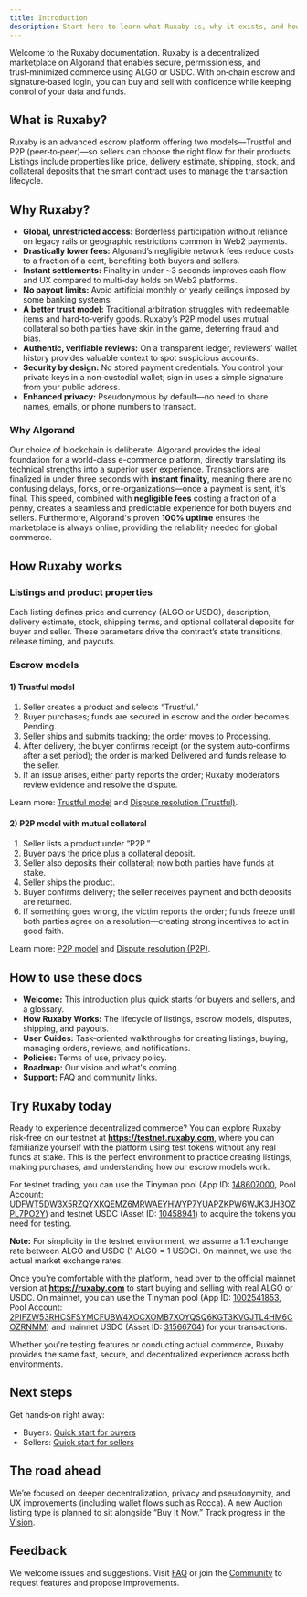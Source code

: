 ```yaml
---
title: Introduction
description: Start here to learn what Ruxaby is, why it exists, and how to navigate these docs.
---
```


Welcome to the Ruxaby documentation. Ruxaby is a decentralized marketplace on Algorand that enables secure, permissionless, and trust‑minimized commerce using ALGO or USDC. With on‑chain escrow and signature‑based login, you can buy and sell with confidence while keeping control of your data and funds.

## What is Ruxaby?

Ruxaby is an advanced escrow platform offering two models—Trustful and P2P (peer‑to‑peer)—so sellers can choose the right flow for their products. Listings include properties like price, delivery estimate, shipping, stock, and collateral deposits that the smart contract uses to manage the transaction lifecycle.

## Why Ruxaby?

-   **Global, unrestricted access:** Borderless participation without reliance on legacy rails or geographic restrictions common in Web2 payments.
-   **Drastically lower fees:** Algorand’s negligible network fees reduce costs to a fraction of a cent, benefiting both buyers and sellers.
-   **Instant settlements:** Finality in under ~3 seconds improves cash flow and UX compared to multi‑day holds on Web2 platforms.
-   **No payout limits:** Avoid artificial monthly or yearly ceilings imposed by some banking systems.
-   **A better trust model:** Traditional arbitration struggles with redeemable items and hard‑to‑verify goods. Ruxaby’s P2P model uses mutual collateral so both parties have skin in the game, deterring fraud and bias.
-   **Authentic, verifiable reviews:** On a transparent ledger, reviewers’ wallet history provides valuable context to spot suspicious accounts.
-   **Security by design:** No stored payment credentials. You control your private keys in a non‑custodial wallet; sign‑in uses a simple signature from your public address.
-   **Enhanced privacy:** Pseudonymous by default—no need to share names, emails, or phone numbers to transact.

### Why Algorand

Our choice of blockchain is deliberate. Algorand provides the ideal foundation for a world-class e-commerce platform, directly translating its technical strengths into a superior user experience. Transactions are finalized in under three seconds with **instant finality**, meaning there are no confusing delays, forks, or re-organizations—once a payment is sent, it's final. This speed, combined with **negligible fees** costing a fraction of a penny, creates a seamless and predictable experience for both buyers and sellers. Furthermore, Algorand's proven **100% uptime** ensures the marketplace is always online, providing the reliability needed for global commerce.

## How Ruxaby works

### Listings and product properties

Each listing defines price and currency (ALGO or USDC), description, delivery estimate, stock, shipping terms, and optional collateral deposits for buyer and seller. These parameters drive the contract’s state transitions, release timing, and payouts.

### Escrow models

#### 1) Trustful model

1.  Seller creates a product and selects “Trustful.”
2.  Buyer purchases; funds are secured in escrow and the order becomes Pending.
3.  Seller ships and submits tracking; the order moves to Processing.
4.  After delivery, the buyer confirms receipt (or the system auto‑confirms after a set period); the order is marked Delivered and funds release to the seller.
5.  If an issue arises, either party reports the order; Ruxaby moderators review evidence and resolve the dispute.

Learn more: [Trustful model](/how-it-works/trustful-model/) and [Dispute resolution (Trustful)](/how-it-works/dispute-resolution-trustful/).

#### 2) P2P model with mutual collateral

1.  Seller lists a product under “P2P.”
2.  Buyer pays the price plus a collateral deposit.
3.  Seller also deposits their collateral; now both parties have funds at stake.
4.  Seller ships the product.
5.  Buyer confirms delivery; the seller receives payment and both deposits are returned.
6.  If something goes wrong, the victim reports the order; funds freeze until both parties agree on a resolution—creating strong incentives to act in good faith.

Learn more: [P2P model](/how-it-works/p2p-model/) and [Dispute resolution (P2P)](/how-it-works/dispute-resolution-p2p/).

## How to use these docs

-   **Welcome:** This introduction plus quick starts for buyers and sellers, and a glossary.<!-- -   **Core Concepts:** Deep dives into trust models, mutual collateral, Algorand fees/finality, reviews on‑chain, and the threat model. -->
-   **How Ruxaby Works:** The lifecycle of listings, escrow models, disputes, shipping, and payouts.
-   **User Guides:** Task‑oriented walkthroughs for creating listings, buying, managing orders, reviews, and notifications.<!-- -   **Technical Reference:** Smart contract overview, methods and state, addresses, networks, events → UI mapping, and fee details. -->
-   **Policies:** Terms of use, privacy policy.
-   **Roadmap:** Our vision and what's coming.
-   **Support:** FAQ and community links.

## Try Ruxaby today

Ready to experience decentralized commerce? You can explore Ruxaby risk-free on our testnet at **https://testnet.ruxaby.com**, where you can familiarize yourself with the platform using test tokens without any real funds at stake. This is the perfect environment to practice creating listings, making purchases, and understanding how our escrow models work. 

For testnet trading, you can use the Tinyman pool (App ID: <a href="https://testnet.explorer.perawallet.app/application/148607000/" target="_blank">148607000</a>, Pool Account: <a href="https://testnet.explorer.perawallet.app/address/UDFWT5DW3X5RZQYXKQEMZ6MRWAEYHWYP7YUAPZKPW6WJK3JH3OZPL7PO2Y/" target="_blank">UDFWT5DW3X5RZQYXKQEMZ6MRWAEYHWYP7YUAPZKPW6WJK3JH3OZPL7PO2Y</a>) and testnet USDC (Asset ID: <a href="https://testnet.explorer.perawallet.app/asset/10458941/" target="_blank">10458941</a>) to acquire the tokens you need for testing.

**Note:** For simplicity in the testnet environment, we assume a 1:1 exchange rate between ALGO and USDC (1 ALGO = 1 USDC). On mainnet, we use the actual market exchange rates.

Once you're comfortable with the platform, head over to the official mainnet version at **https://ruxaby.com** to start buying and selling with real ALGO or USDC. On mainnet, you can use the Tinyman pool (App ID: <a href="https://explorer.perawallet.app/application/1002541853/" target="_blank">1002541853</a>, Pool Account: <a href="https://explorer.perawallet.app/address/2PIFZW53RHCSFSYMCFUBW4XOCXOMB7XOYQSQ6KGT3KVGJTL4HM6COZRNMM/" target="_blank">2PIFZW53RHCSFSYMCFUBW4XOCXOMB7XOYQSQ6KGT3KVGJTL4HM6COZRNMM</a>) and mainnet USDC (Asset ID: <a href="https://explorer.perawallet.app/asset/31566704/" target="_blank">31566704</a>) for your transactions.

Whether you're testing features or conducting actual commerce, Ruxaby provides the same fast, secure, and decentralized experience across both environments.

## Next steps

Get hands‑on right away:

-   Buyers: [Quick start for buyers](/welcome/quick-start-buyers/)
-   Sellers: [Quick start for sellers](/welcome/quick-start-sellers/)

## The road ahead

We’re focused on deeper decentralization, privacy and pseudonymity, and UX improvements (including wallet flows such as Rocca). A new Auction listing type is planned to sit alongside “Buy It Now.” Track progress in the [Vision](/roadmap/vision/).

## Feedback

We welcome issues and suggestions. Visit [FAQ](/support/faq/) or join the [Community](/support/community/) to request features and propose improvements.
